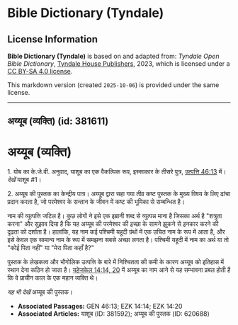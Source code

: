 # Bible Dictionary (Tyndale)

## License Information

**Bible Dictionary (Tyndale)** is based on and adapted from: _Tyndale Open Bible Dictionary_, [Tyndale House Publishers](https://tyndaleopenresources.com/), 2023, which is licensed under a [CC BY-SA 4.0 license](https://creativecommons.org/licenses/by-sa/4.0/legalcode.en).

This markdown version (created `2025-10-06`) is provided under the same license.



--------------------------------

## अय्यूब (व्यक्ति) (id: 381611)

अय्यूब (व्यक्ति)
================

1\. योब का के.जे.वी. अनुवाद, याशूब का एक वैकल्पिक रूप, इस्साकार के तीसरे पुत्र, [उत्पत्ति 46:13](https://ref.ly/Gen46:13) में। *देखें* याशूब \#1।

2\. अय्यूब की पुस्तक का केन्द्रीय पात्र। अय्यूब द्वारा सहा गया तीव्र कष्ट पुस्तक के मुख्य विषय के लिए ढांचा प्रदान करता है, जो परमेश्वर के सन्तान के जीवन में कष्ट की भूमिका से सम्बन्धित है।

नाम की व्युत्पत्ति जटिल है। कुछ लोगों ने इसे एक इब्रानी शब्द से व्युत्पन्न माना है जिसका अर्थ है "शत्रुता करना" और सुझाव दिया है कि यह अय्यूब की परमेश्वर की इच्छा के सामने झुकने से इनकार करने की दृढ़ता को दर्शाता है। हालांकि, यह नाम कई पश्चिमी यहूदी ग्रंथों में एक उचित नाम के रूप में आता है, और इसे केवल एक सामान्य नाम के रूप में समझना सबसे अच्छा लगता है। पश्चिमी यहूदी में नाम का अर्थ या तो "कोई पिता नहीं" या "मेरा पिता कहाँ है?" 

पुस्तक के लेखकत्व और भौगोलिक उत्पत्ति के बारे में निश्चितता की कमी के कारण अय्यूब को इतिहास में स्थान देना कठिन हो जाता है। [यहेजकेल 14:14, 20](https://ref.ly/Ezek14:14,Ezek14:20) में अय्यूब का नाम आने से यह सम्भावना प्रबल होती है कि वे प्राचीन काल के एक महान व्यक्ति थे।

*यह भी देखें* अय्यूब की पुस्तक।

* **Associated Passages:** GEN 46:13; EZK 14:14; EZK 14:20
* **Associated Articles:** याशूब (ID: 381592); अय्यूब की पुस्तक (ID: 620688)

